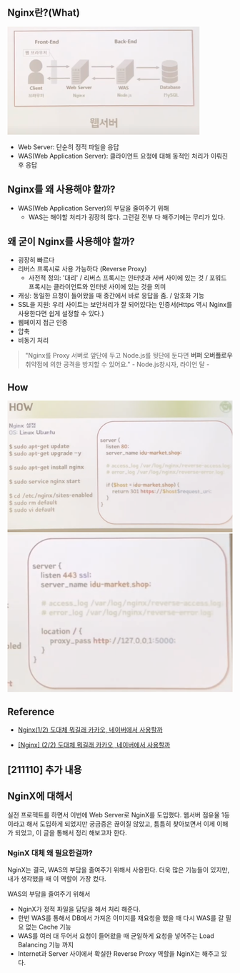 ## Nginx란?(What)

![Web Server](./images/211030-2.png)

- Web Server: 단순히 정적 파일을 응답
- WAS(Web Application Server): 클라이언트 요청에 대해 동적인 처리가 이뤄진 후 응답

## Nginx를 왜 사용해야 할까?

- WAS(Web Application Server)의 부담을 줄여주기 위해
  - WAS는 해야할 처리가 굉장히 많다. 그런걸 전부 다 해주기에는 무리가 있다.

## 왜 굳이 Nginx를 사용해야 할까?

- 굉장히 빠르다
- 리버스 프록시로 사용 가능하다 (Reverse Proxy)
  - 사전적 정의: '대리' / 리버스 프록시는 인터넷과 서버 사이에 있는 것 / 포워드 프록시는 클라이언트와 인터넷 사이에 있는 것을 의미
- 캐싱: 동일한 요청이 들어왔을 때 중간에서 바로 응답을 줌. / 암호화 기능
- SSL을 지원: 우리 사이트는 보안처리가 잘 되어있다는 인증서(Https 역시 Nginx를 사용한다면 쉽게 설정할 수 있다.)
- 웹페이지 접근 인증
- 압축
- 비동기 처리

> "Nginx를 Proxy 서버로 앞단에 두고 Node.js를 뒷단에 둔다면 **버퍼 오버플로우** 취약점에 의한 공격을 방지할 수 있어요." - Node.js창시자, 라이언 달 -

## How

![How](./images/211030-3.png)
![How2](./images/211030-4.png)

## Reference

- [Nginx(1/2) 도대체 뭐길래 카카오, 네이버에서 사용할까](https://www.youtube.com/watch?v=ZJpT-Wa-pZ8&t=326s)

- [[Nginx] (2/2) 도대체 뭐길래 카카오, 네이버에서 사용할까](https://www.youtube.com/watch?v=tqZfdffaaBo)

## [211110] 추가 내용

## NginX에 대해서

실전 프로젝트를 하면서 이번에 Web Server로 NginX를 도입했다. 웹서버 점유율 1등이라고 해서 도입하게 되었지만 궁금증은 끊이질 않았고, 틈틈히 찾아보면서 이제 이해가 되었고, 이 글을 통해서 정리 해보고자 한다.

### NginX 대체 왜 필요한걸까?

NginX는 결국, WAS의 부담을 줄여주기 위해서 사용한다. 더욱 많은 기능들이 있지만, 내가 생각했을 때 이 역할이 가장 컸다.

WAS의 부담을 줄여주기 위해서

- NginX가 정적 파일을 담당을 해서 처리 해준다.
- 한번 WAS를 통해서 DB에서 가져온 이미지를 재요청을 했을 때 다시 WAS를 갈 필요 없는 Cache 기능
- WAS를 여러 대 두어서 요청이 들어왔을 때 균일하게 요청을 넣어주는 Load Balancing 기능 까지
- Internet과 Server 사이에서 확실한 Reverse Proxy 역할을 NginX는 해주고 있다.
